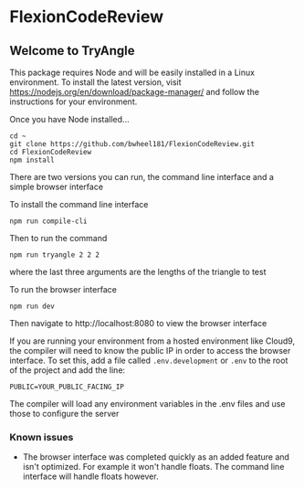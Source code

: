 # FlexionCodeReview

## Welcome to TryAngle

This package requires Node and will be easily installed in a Linux environment. 
To install the latest version, visit https://nodejs.org/en/download/package-manager/ and follow the instructions for your
environment. 

Once you have Node installed...
```
cd ~
git clone https://github.com/bwheel181/FlexionCodeReview.git
cd FlexionCodeReview
npm install
```
There are two versions you can run, the command line interface and a simple browser interface

To install the command line interface
```
npm run compile-cli
```
Then to run the command
```
npm run tryangle 2 2 2
```
where the last three arguments are the lengths of the triangle to test

To run the browser interface
```
npm run dev
```
Then navigate to http://localhost:8080 to view the browser interface

If you are running your environment from a hosted environment like Cloud9, the compiler will need to know the public IP 
in order to access the browser interface. To set this, add a file called `.env.development` or `.env` to the root
of the project and add the line:
```
PUBLIC=YOUR_PUBLIC_FACING_IP
```
The compiler will load any environment variables in the .env files and use those to configure the server

### Known issues
- The browser interface was completed quickly as an added feature and isn't optimized. For example it won't handle floats. The command line interface will handle floats however.
